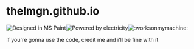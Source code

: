 # thelmgn.github.io

![Designed in MS Paint](https://forthebadge.com/images/badges/designed-in-ms-paint.svg)![Powered by electricity](https://forthebadge.com/images/badges/powered-by-electricity.svg)![:worksonmymachine:](https://forthebadge.com/images/badges/60-percent-of-the-time-works-every-time.svg) 

if you're gonna use the code, credit me and i'll be fine with it
 
